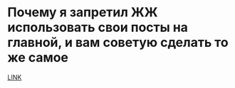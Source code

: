 # Почему я запретил ЖЖ использовать свои посты на главной, и вам советую сделать то же самое



[LINK](https://varlamov.ru/1765912.html)